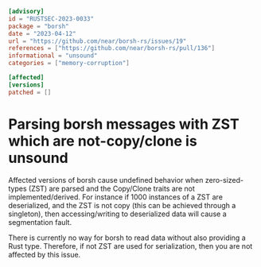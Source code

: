 ```toml
[advisory]
id = "RUSTSEC-2023-0033"
package = "borsh"
date = "2023-04-12"
url = "https://github.com/near/borsh-rs/issues/19"
references = ["https://github.com/near/borsh-rs/pull/136"]
informational = "unsound"
categories = ["memory-corruption"]

[affected]
[versions]
patched = []
```

# Parsing borsh messages with ZST which are not-copy/clone is unsound

Affected versions of borsh cause undefined behavior when zero-sized-types (ZST) are parsed and the Copy/Clone traits are not implemented/derived.
For instance if 1000 instances of a ZST are deserialized, and the ZST is not copy (this can be achieved through a singleton), then accessing/writing to deserialized data will cause a segmentation fault.

There is currently no way for borsh to read data without also providing a Rust type. Therefore, if not ZST are used for serialization, then you are not affected by this issue. 
